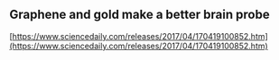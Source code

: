 ## Graphene and gold make a better brain probe
  
  [https://www.sciencedaily.com/releases/2017/04/170419100852.htm](https://www.sciencedaily.com/releases/2017/04/170419100852.htm)